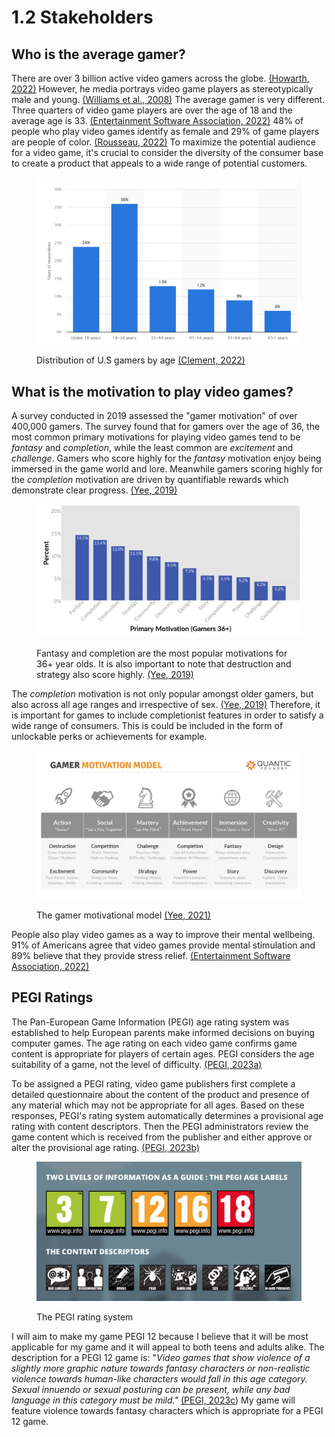# 1.2 Stakeholders

## Who is the average gamer?

There are over 3 billion active video gamers across the globe. [(Howarth, 2022)](../reference-list.md#stakeholders) However, he media portrays video game players as stereotypically male and young. [(Williams et al., 2008)](../reference-list.md#stakeholders) The average gamer is very different. Three quarters of video game players are over the age of 18 and the average age is 33. [(Entertainment Software Association, 2022)](../reference-list.md#stakeholders) 48% of people who play video games identify as female and 29% of game players are people of color. [(Rousseau, 2022)](../reference-list.md#stakeholders) To maximize the potential audience for a video game, it's crucial to consider the diversity of the consumer base to create a product that appeals to a wide range of potential customers.

<figure><img src="../.gitbook/assets/distributionofgamersbyage.png" alt=""><figcaption><p>Distribution of U.S gamers by age <a href="../reference-list.md#stakeholders">(Clement, 2022)</a></p></figcaption></figure>

## What is the motivation to play video games?

A survey conducted in 2019 assessed the "gamer motivation" of over 400,000 gamers. The survey found that for gamers over the age of 36, the most common primary motivations for playing video games tend to be _fantasy_ and _completion_, while the least common are _excitement_ and _challenge_. Gamers who score highly for the _fantasy_ motivation enjoy being immersed in the game world and lore. Meanwhile gamers scoring highly for the _completion_ motivation are driven by quantifiable rewards which demonstrate clear progress. [(Yee, 2019)](../reference-list.md#stakeholders)

<figure><img src="../.gitbook/assets/36+gamermotivations.png" alt=""><figcaption><p>Fantasy and completion are the most popular motivations for 36+ year olds. It is also important to note that destruction and strategy also score highly. <a href="../reference-list.md#stakeholders">(Yee, 2019)</a></p></figcaption></figure>

The _completion_ motivation is not only popular amongst older gamers, but also across all age ranges and irrespective of sex. [(Yee, 2019)](../reference-list.md#stakeholders) Therefore, it is important for games to include completionist features in order to satisfy a wide range of consumers. This is could be included in the form of unlockable perks or achievements for example.&#x20;

<figure><img src="../.gitbook/assets/gamermotivationmodel.webp" alt=""><figcaption><p>The gamer motivational model <a href="../reference-list.md#stakeholders">(Yee, 2021)</a></p></figcaption></figure>

People also play video games as a way to improve their mental wellbeing. 91% of Americans agree that video games provide mental stimulation and 89% believe that they provide stress relief. [(Entertainment Software Association, 2022)](../reference-list.md#stakeholders)

## PEGI Ratings

The Pan-European Game Information (PEGI) age rating system was established to help European parents make informed decisions on buying computer games. The age rating on each video game confirms game content is appropriate for players of certain ages. PEGI considers the age suitability of a game, not the level of difficulty. [(PEGI, 2023a)](../reference-list.md#stakeholders)

To be assigned a PEGI rating, video game publishers first complete a detailed questionnaire about the content of the product and presence of any material which may not be appropriate for all ages. Based on these responses, PEGI's rating system automatically determines a provisional age rating with content descriptors. Then the PEGI administrators review the game content which is received from the publisher and either approve or alter the provisional age rating. [(PEGI, 2023b)](../reference-list.md#stakeholders)

<figure><img src="../.gitbook/assets/pegiratings.png" alt=""><figcaption><p>The PEGI rating system</p></figcaption></figure>

I will aim to make my game PEGI 12 because I believe that it will be most applicable for my game and it will appeal to both teens and adults alike. The description for a PEGI 12 game is: "_Video games that show violence of a slightly more graphic nature towards fantasy characters or non-realistic violence towards human-like characters would fall in this age category. Sexual innuendo or sexual posturing can be present, while any bad language in this category must be mild."_ [(PEGI, 2023c](../reference-list.md#stakeholders)) My game will feature violence towards fantasy characters which is appropriate for a PEGI 12 game.
